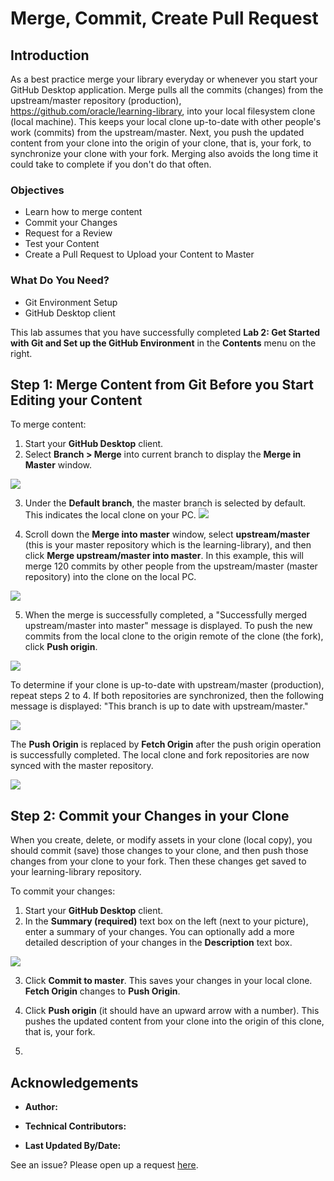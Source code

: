 # Merge, Commit, Create Pull Request

## Introduction

As a best practice merge your library everyday or whenever you start your GitHub Desktop application. Merge pulls all the commits (changes) from the upstream/master repository (production), https://github.com/oracle/learning-library, into your local filesystem clone (local machine). This keeps your local clone up-to-date with other people's work (commits) from the upstream/master. Next, you push the updated content from your clone into the origin of your clone, that is, your fork, to synchronize your clone with your fork. Merging also avoids the long time it could take to complete if you don't do that often.

### Objectives

* Learn how to merge content
* Commit your Changes
* Request for a Review
* Test your Content
* Create a Pull Request to Upload your Content to Master

### What Do You Need?
* Git Environment Setup
* GitHub Desktop client


This lab assumes that you have successfully completed **Lab 2: Get Started with Git and Set up the GitHub Environment** in the **Contents** menu on the right.


## **Step 1:** Merge Content from Git Before you Start Editing your Content
To merge content:
1. Start your **GitHub Desktop** client.
2. Select **Branch > Merge** into current branch to display the **Merge in Master** window.

![](./images/git-hub-merge-current-branch.png " ")

3. Under the **Default branch**, the master branch is selected by default. This indicates the local clone on your PC.
![](./images/git-hub-merge-local-clone-default-branch.png " ")

4. Scroll down the **Merge into master** window, select **upstream/master** (this is your master repository which is the learning-library), and then click **Merge upstream/master into master**. In this example, this will merge 120 commits by other people from the upstream/master (master repository) into the clone on the local PC.

![](./images/git-hub-merge-upstream-master.png " ")

5. When the merge is successfully completed, a "Successfully merged upstream/master into master" message is displayed. To push the new commits from the local clone to the origin remote of the clone (the fork), click **Push origin**.

![](./images/git-hub-merge-push-origin.png " ")

To determine if your clone is up-to-date with upstream/master (production), repeat steps 2 to 4. If both repositories are synchronized, then the following message is displayed:
"This branch is up to date with upstream/master."

![](./images/git-hub-merge-branch-up-to-date.png " ")

The **Push Origin** is replaced by **Fetch Origin** after the push origin operation is successfully completed.  The local clone and fork repositories are now synced with the master repository.

![](./images/git-hub-merge-fetch-origin.png " ")

## **Step 2:** Commit your Changes in your Clone
When you create, delete, or modify assets in your clone (local copy), you should commit (save) those changes to your clone, and then push those changes from your clone to your fork. Then these changes get saved to your learning-library repository.

To commit your changes:
1. Start your **GitHub Desktop** client.
2. In the **Summary (required)** text box on the left (next to your picture), enter a summary of your changes. You can optionally add a more detailed description of your changes in the **Description** text box.

![](./images/git-hub-commit-to-master.png " ")

3. Click **Commit to master**. This saves your changes in your local clone. **Fetch Origin** changes to **Push Origin**.

4. Click **Push origin** (it should have an upward arrow with a number). This pushes the updated content from your clone into the origin of this clone, that is, your fork.

5.


## Acknowledgements

* **Author:**  

* **Technical Contributors:**  

* **Last Updated By/Date:**

See an issue?  Please open up a request [here](https://github.com/oracle/learning-library/issues).
